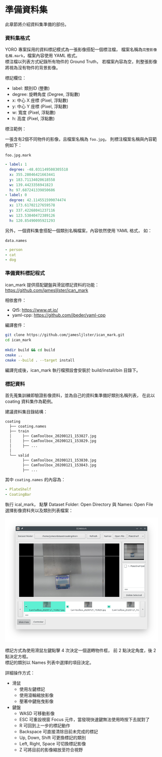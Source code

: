 # 準備資料集

此章節將介紹資料集準備的部份。

### 資料集格式

YORO 專案採用的資料標記模式為一張影像搭配一個標注檔，
檔案名稱為`完整影像名稱.mark`，檔案內容使用 YAML 格式。  
標注檔以列表方式紀錄所有物件的 Ground Truth，
若檔案內容為空，則整張影像將視為沒有物件的背景影像。

標記欄位：

-   label: 類別ID (整數)
-   degree: 旋轉角度 (Degree, 浮點數)
-   x: 中心 X 座標 (Pixel, 浮點數)
-   y: 中心 Y 座標 (Pixel, 浮點數)
-   w: 寬度 (Pixel, 浮點數)
-   h: 高度 (Pixel, 浮點數)

標注範例：

一張含有2個不同物件的影像，且檔案名稱為 `foo.jpg`，
則標注檔案名稱與內容範例如下：

`foo.jpg.mark`

```yaml
- label: 1
  degree: -48.031149508305518
  x: 355.28046421663441
  y: 183.71134020618558
  w: 139.4423356941823
  h: 97.687241339850686
- label: 0
  degree: 42.114551599074474
  x: 173.61702127659578
  y: 337.42268041237116
  w: 123.53840472389126
  h: 120.85490095921293
```

另外，一個資料集會搭配一個類別名稱檔案，內容依然使用 YAML 格式，
如：  

`data.names`

```yaml
- person
- cat
- dog
```

### 準備資料標記程式

ican_mark 提供搭配鍵盤與滑鼠標記資料的功能：  
<https://github.com/jamesljlster/ican_mark>

相依套件：

-   Qt5: <https://www.qt.io/>
-   yaml-cpp: <https://github.com/jbeder/yaml-cpp>

編譯套件：

```bash
git clone https://github.com/jamesljlster/ican_mark.git
cd ican_mark

mkdir build && cd build
cmake ..
cmake --build . --target install
```

編譯完成後，ican_mark 執行檔預設會安裝於 build/install/bin 目錄下。

### 標記資料

首先蒐集訓練即驗證影像資料，並為自己的資料集準備好類別名稱列表，
在此以 coating 資料集作為範例。

建議資料集目錄結構：

    coating
      ├── coating.names
      ├── train
      │     ├── CamToolbox_20200121_153827.jpg
      │     ├── CamToolbox_20200121_153829.jpg
      │     ├── ...
      │
      └── valid
            ├── CamToolbox_20200121_153830.jpg
            ├── CamToolbox_20200121_153843.jpg
            ├── ...

其中 `coating.names` 的內容為：

```yaml
- PlateShelf
- CoatingBar
```

執行 ical_mark，
點擊 Dataset Folder: Open Directory 與 Names: Open File 選擇影像資料夾以及類別列表檔案：

<img width="650" src=".assets/ican_mark.png" />

標記方式為使用滑鼠左鍵點擊 4 次決定一個選轉物件框，
前 2 點決定角度，後 2 點決定方框。  
標記的類別以 Names 列表中選擇的項目決定。

詳細操作方式：

-   滑鼠
    -   使用左鍵標記
    -   使用滾輪縮放影像
    -   壓著中鍵拖曳影像
-   鍵盤
    -   WASD 可移動影像
    -   ESC 可重設視窗 Focus 元件，當發現快速鍵無法使用時按下去就對了
    -   R 可回到上一步的標記動作
    -   Backspace 可直接清除目前未完成的標記
    -   Up, Down, Shift 可更換標記的類別
    -   Left, Right, Space 可切換標記影像
    -   Z 可將目前的影像縮放至符合視野
